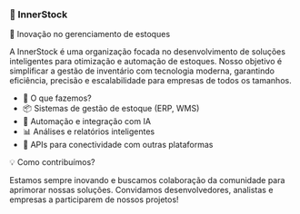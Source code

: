 ### 🏢 InnerStock
🚀 Inovação no gerenciamento de estoques

A InnerStock é uma organização focada no desenvolvimento de soluções inteligentes para otimização e automação de estoques. Nosso objetivo é simplificar a gestão de inventário com tecnologia moderna, garantindo eficiência, precisão e escalabilidade para empresas de todos os tamanhos.

* 🔹 O que fazemos?
* 📦 Sistemas de gestão de estoque (ERP, WMS)
* 🤖 Automação e integração com IA
* 📊 Análises e relatórios inteligentes
* 🔗 APIs para conectividade com outras plataformas

💡 Como contribuímos?

Estamos sempre inovando e buscamos colaboração da comunidade para aprimorar nossas soluções. Convidamos desenvolvedores, analistas e empresas a participarem de nossos projetos!
